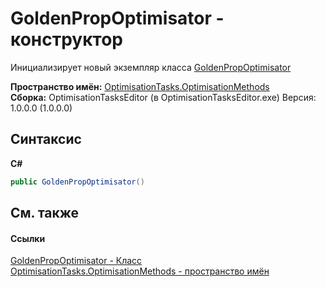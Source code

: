 # GoldenPropOptimisator - конструктор
 

Инициализирует новый экземпляр класса <a href="T_OptimisationTasks_OptimisationMethods_GoldenPropOptimisator">GoldenPropOptimisator</a>

**Пространство имён:**&nbsp;<a href="N_OptimisationTasks_OptimisationMethods">OptimisationTasks.OptimisationMethods</a><br />**Сборка:**&nbsp;OptimisationTasksEditor (в OptimisationTasksEditor.exe) Версия: 1.0.0.0 (1.0.0.0)

## Синтаксис

**C#**<br />
``` C#
public GoldenPropOptimisator()
```


## См. также


#### Ссылки
<a href="T_OptimisationTasks_OptimisationMethods_GoldenPropOptimisator">GoldenPropOptimisator - Класс</a><br /><a href="N_OptimisationTasks_OptimisationMethods">OptimisationTasks.OptimisationMethods - пространство имён</a><br />